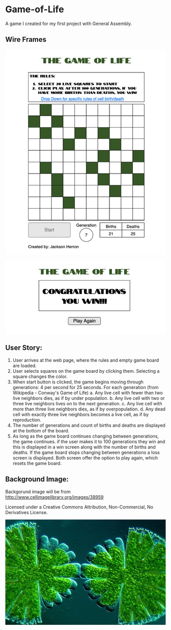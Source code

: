 # Game-of-Life
A game I created for my first project with General Assembly.


## Wire Frames

![WireFrame1](Assets/WireFrame1.jpg)

![WireFrame2](Assets/WireFrame2.jpg)

## User Story:

1.	User arrives at the web page, where the rules and empty game board are loaded.
2.	User selects squares on the game board by clicking them. Selecting a square changes the color.
3.	When start button is clicked, the game begins moving through generations: 4 per second for 25 seconds. For each generation (from Wikipedia - Conway's Game of Life)
a.	Any live cell with fewer than two live neighbors dies, as if by under population.
b.	Any live cell with two or three live neighbors lives on to the next generation.
c.	Any live cell with more than three live neighbors dies, as if by overpopulation.
d.	Any dead cell with exactly three live neighbors becomes a live cell, as if by reproduction.
4.	The number of generations and count of births and deaths are displayed at the bottom of the board.
5.	As long as the game board continues changing between generations, the game continues. if the user makes it to 100 generations they win and this is displayed in a win screen along with the number of births and deaths. If the game board stops changing between generations a loss screen is displayed. Both screen offer the option to play again, which resets the game board.

## Background Image:

Backgorund image will be from http://www.cellimagelibrary.org/images/38959

Licensed under a Creative Commons Attribution, Non-Commercial, No Derivatives License.

![Cells](Assets/cells.jpg)